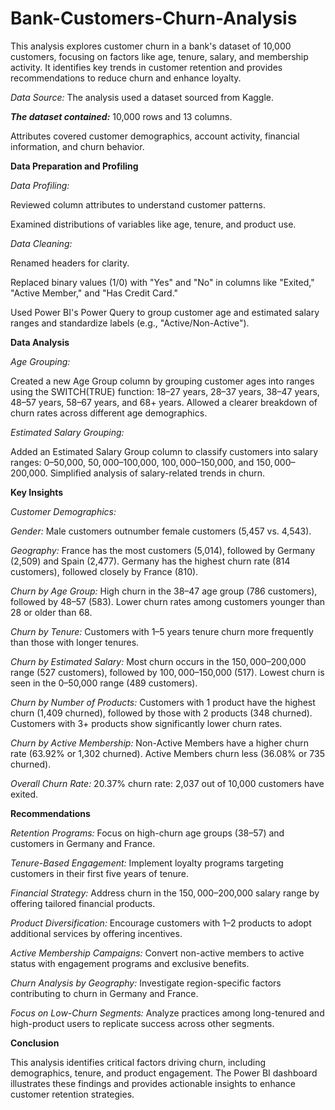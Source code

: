 # Bank-Customers-Churn-Analysis
This analysis explores customer churn in a bank's dataset of 10,000 customers, focusing on factors like age, tenure, salary, and membership activity. It identifies key trends in customer retention and provides recommendations to reduce churn and enhance loyalty.

_Data Source:_ The analysis used a dataset sourced from Kaggle. 

_**The dataset contained:**_
10,000 rows and 13 columns.

Attributes covered customer demographics, account activity, financial information, and churn behavior.

**Data Preparation and Profiling**

_Data Profiling:_

Reviewed column attributes to understand customer patterns.

Examined distributions of variables like age, tenure, and product use.

_Data Cleaning:_

Renamed headers for clarity.

Replaced binary values (1/0) with "Yes" and "No" in columns like "Exited," "Active Member," and "Has Credit Card."

Used Power BI's Power Query to group customer age and estimated salary ranges and standardize labels (e.g., "Active/Non-Active").

**Data Analysis**

_Age Grouping:_

Created a new Age Group column by grouping customer ages into ranges using the SWITCH(TRUE) function:
18–27 years, 28–37 years, 38–47 years, 48–57 years, 58–67 years, and 68+ years.
Allowed a clearer breakdown of churn rates across different age demographics.

_Estimated Salary Grouping:_

Added an Estimated Salary Group column to classify customers into salary ranges:
$0–$50,000, $50,000–$100,000, $100,000–$150,000, and $150,000–$200,000.
Simplified analysis of salary-related trends in churn.

**Key Insights**

_Customer Demographics:_

_Gender:_ Male customers outnumber female customers (5,457 vs. 4,543).

_Geography:_ France has the most customers (5,014), followed by Germany (2,509) and Spain (2,477).
Germany has the highest churn rate (814 customers), followed closely by France (810).

_Churn by Age Group:_ High churn in the 38–47 age group (786 customers), followed by 48–57 (583).
Lower churn rates among customers younger than 28 or older than 68.

_Churn by Tenure:_ Customers with 1–5 years tenure churn more frequently than those with longer tenures.

_Churn by Estimated Salary:_ Most churn occurs in the $150,000–$200,000 range (527 customers), followed by $100,000–$150,000 (517).
Lowest churn is seen in the $0–$50,000 range (489 customers).

_Churn by Number of Products:_ Customers with 1 product have the highest churn (1,409 churned), followed by those with 2 products (348 churned).
Customers with 3+ products show significantly lower churn rates.

_Churn by Active Membership:_ Non-Active Members have a higher churn rate (63.92% or 1,302 churned).
Active Members churn less (36.08% or 735 churned).

_Overall Churn Rate:_ 20.37% churn rate: 2,037 out of 10,000 customers have exited.

**Recommendations**

_Retention Programs:_ Focus on high-churn age groups (38–57) and customers in Germany and France.

_Tenure-Based Engagement:_ Implement loyalty programs targeting customers in their first five years of tenure.

_Financial Strategy:_ Address churn in the $150,000–$200,000 salary range by offering tailored financial products.

_Product Diversification:_ Encourage customers with 1–2 products to adopt additional services by offering incentives.

_Active Membership Campaigns:_ Convert non-active members to active status with engagement programs and exclusive benefits.

_Churn Analysis by Geography:_ Investigate region-specific factors contributing to churn in Germany and France.

_Focus on Low-Churn Segments:_ Analyze practices among long-tenured and high-product users to replicate success across other segments.

**Conclusion**

This analysis identifies critical factors driving churn, including demographics, tenure, and product engagement. The Power BI dashboard illustrates these findings and provides actionable insights to enhance customer retention strategies.
